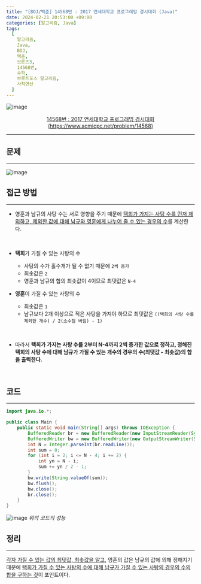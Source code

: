 ```yaml
---
title: "[BOJ/백준] 14568번 : 2017 연세대학교 프로그래밍 경시대회 (Java)"
date: 2024-02-21 20:53:00 +09:00
categories: [알고리즘, Java]
tags:
  [
    알고리즘,
    Java,
    BOJ,
    백준,
    브론즈3,
    14568번,
    수학,
    브루트포스 알고리즘,
    사칙연산
  ]
---
```


![image](https://github.com/juyeoon/juyeoon.github.io/assets/79687246/63655337-029d-4d6f-a362-2f2dc76301a7)

<center><a href="https://www.acmicpc.net/problem/14568">14568번 : 2017 연세대학교 프로그래밍 경시대회 (https://www.acmicpc.net/problem/14568)</a></center>

---

## **문제**

---

![image](https://github.com/juyeoon/juyeoon.github.io/assets/79687246/e71b7278-c16b-42f3-806f-68b7ecdfa821)

## **접근 방법**

---

- 영훈과 남규의 사탕 수는 서로 영향을 주기 때문에 <U>택희가 가지는 사탕 수를 먼저 제외하고, 제외한 값에 대해 남규와 영훈에게 나누어 줄 수 있는 경우의 수</U>를 계산한다.

<br/>

- **택희**가 가질 수 있는 사탕의 수

  - 사탕의 수가 홀수개가 될 수 없기 때문에 `2씩 증가`
  - 최솟값은 `2`
  - 영훈과 남규의 합의 최솟값이 4이므로 최댓값은 `N-4`

- **영훈**이 가질 수 있는 사탕의 수

  - 최솟값은 `1`
  - 남규보다 2개 이상으로 적은 사탕을 가져야 하므로 최댓값은 `((택희의 사탕 수를 제외한 개수) / 2(소수점 버림) - 1)`

<br/>

- 따라서 **택희가 가지는 사탕 수를 2부터 N-4까지 2씩 증가한 값으로 정하고, 정해진 택희의 사탕 수에 대해 남규가 가질 수 있는 개수의 경우의 수(최댓값 - 최솟값)의 합을 출력한다.**

<br/>

## **코드**

---

```java
import java.io.*;

public class Main {
	public static void main(String[] args) throws IOException {
		BufferedReader br = new BufferedReader(new InputStreamReader(System.in));
		BufferedWriter bw = new BufferedWriter(new OutputStreamWriter(System.out));
		int N = Integer.parseInt(br.readLine());
		int sum = 0;
		for (int i = 2; i <= N - 4; i += 2) {
			int yn = N - i;
			sum += yn / 2 - 1;
		}
		bw.write(String.valueOf(sum));
		bw.flush();
		bw.close();
		br.close();
	}
}
```

![image](https://github.com/juyeoon/juyeoon.github.io/assets/79687246/2588475f-dc9b-4351-93c8-80d8e0370032)
_위의 코드의 성능_

<!--
## **배운 점 메모**

---
<br/>
-->

## **정리**

---

<U>각자 가질 수 있는 값의 최댓값, 최솟값을 알고,</U> 영훈의 값은 남규의 값에 의해 정해지기 때문에 <U>택희가 가질 수 있는 사탕의 수에 대해 남규가 가질 수 있는 사탕의 경우의 수의 합을 구하는 것</U>이 포인트이다.

<br/>

<!--
## **참고 사이트**

---
<br/>
-->

